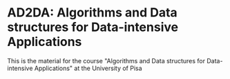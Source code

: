 # AD2DA: Algorithms and Data structures for Data-intensive Applications
This is the material for the course "Algorithms and Data structures for Data-intensive Applications" at the University of Pisa

